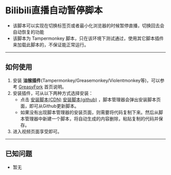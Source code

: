 # Bilibili直播自动暂停脚本
+ 该脚本可以实现在切换标签页或者最小化浏览器的时候暂停直播，切换回去会自动恢复的功能
+ 该脚本为 Tampermonkey 脚本，只在该环境下测试通过，使用其它脚本插件来加载此脚本的，不保证能正常运行。
----------------------------------

## 如何使用

1. 安装 **油猴插件**(Tampermonkey/Greasemonkey/Violentmonkey等)，可以参考 [GreasyFork](https://greasyfork.org/zh-CN) 首页说明。
2. 安装插件，可从以下两种方式选择安装：
   + 点击 [安装脚本(CDN)](https://cdn.jsdelivr.net/gh/exdrcw/BilibiliLiveAutoPause/installer.github.user.js) [安装脚本(github)](https://github.com/exdrcw/BilibiliLiveAutoPause/raw/main/installer.github.user.js)  ，脚本管理器会弹出安装脚本页面，即可从Github更新脚本。
   + 如果没有出现脚本管理器的安装页面，则需要将代码复制下来。然后从脚本管理器中新建一个脚本，将自动生成的内容删除，粘贴复制的代码并保存。
3. 进入视频页面享受即可。
----------------------------------

## 已知问题

+ 暂无
